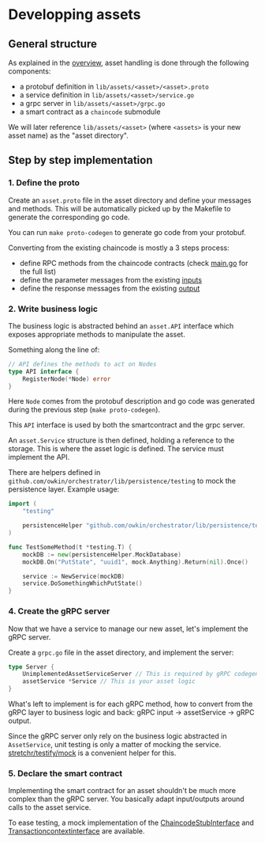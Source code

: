 # Developping assets

## General structure

As explained in the [overview](./architecture.md), asset handling is done through the following components:

- a protobuf definition in `lib/assets/<asset>/<asset>.proto`
- a service definition in `lib/assets/<asset>/service.go`
- a grpc server in `lib/assets/<asset>/grpc.go`
- a smart contract as a `chaincode` submodule

We will later reference `lib/assets/<asset>` (where `<assets>` is your new asset name) as the "asset directory".

## Step by step implementation

### 1. Define the proto

Create an `asset.proto` file in the asset directory and define your messages and methods.
This will be automatically picked up by the Makefile to generate the corresponding go code.

You can run `make proto-codegen` to generate go code from your protobuf.

Converting from the existing chaincode is mostly a 3 steps process:

- define RPC methods from the chaincode contracts (check [main.go](https://github.com/SubstraFoundation/substra-chaincode/blob/0.2.0/chaincode/main.go#L76) for the full list)
- define the parameter messages from the existing [inputs](https://github.com/SubstraFoundation/substra-chaincode/blob/0.2.0/chaincode/input.go)
- define the response messages from the existing [output](https://github.com/SubstraFoundation/substra-chaincode/blob/0.2.0/chaincode/output.go)

### 2. Write business logic

The business logic is abstracted behind an `asset.API` interface which exposes
appropriate methods to manipulate the asset.

Something along the line of:
```go
// API defines the methods to act on Nodes
type API interface {
    RegisterNode(*Node) error
}
```

Here `Node` comes from the protobuf description and go code was generated during the previous step (`make proto-codegen`).

This `API` interface is used by both the smartcontract and the grpc server.

An `asset.Service` structure is then defined, holding a reference to the storage.
This is where the asset logic is defined.
The service must implement the API.

There are helpers defined in `github.com/owkin/orchestrator/lib/persistence/testing`
to mock the persistence layer.
Example usage:

```go
import (
    "testing"

    persistenceHelper "github.com/owkin/orchestrator/lib/persistence/testing"
)

func TestSomeMethod(t *testing.T) {
    mockDB := new(persistenceHelper.MockDatabase)
    mockDB.On("PutState", "uuid1", mock.Anything).Return(nil).Once()

    service := NewService(mockDB)
    service.DoSomethingWhichPutState()
}
```

### 4. Create the gRPC server

Now that we have a service to manage our new asset, let's implement the gRPC server.

Create a `grpc.go` file in the asset directory, and implement the server:

```go
type Server {
    UnimplementedAssetServiceServer // This is required by gRPC codegen
    assetService *Service // This is your asset logic
}
```

What's left to implement is for each gRPC method, how to convert from the gRPC layer to business logic and back:
gRPC input -> assetService -> gRPC output.

Since the gRPC server only rely on the business logic abstracted in `AssetService`, unit testing is only a matter of mocking the service. [stretchr/testify/mock](https://pkg.go.dev/github.com/stretchr/testify/mock) is a convenient helper for this.

### 5. Declare the smart contract

Implementing the smart contract for an asset shouldn't be much more complex than the gRPC server.
You basically adapt input/outputs around calls to the asset service.

To ease testing, a mock implementation of the [ChaincodeStubInterface](../chaincode/testing/stub_mock.go)
and [Transactioncontextinterface](../chaincode/testing/context_mock.go) are available.
